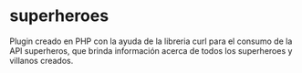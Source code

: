 # superheroes
Plugin creado en PHP con la ayuda de la libreria curl para el consumo de la API superheros, que brinda información acerca de todos los superheroes y villanos creados.
